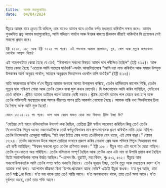 ```yaml
---
title:  আমাৰ মহাপুৰোহিত
date:   04/04/2024
---
```


যীচুৱে আমাৰ বাবে ক্ৰুচত যি কৰিলে, তাৰ বাবেও আমাৰ বাবে তেওঁক স্বৰ্গত মধ্যস্থতা কৰিবলৈ সক্ষম কৰে। আমাৰ পুনৰুত্থিত প্ৰভু আমাৰ মহাপুৰোহিত, আমি পৰিত্ৰাণ পাবলৈ আৰু ঈশ্বৰৰ ৰাজ্যত চিৰকাল জীয়াই থাকিবলৈ যি প্ৰয়োজন সেই সকলো প্ৰদান কৰে।

`ইব্ৰী ৪:১৫, ১৬; আৰু ইব্ৰী ৭:২৫ পদ পঢ়ক। এই পদবোৰে আমাক প্ৰলোভন, দুখ, ৰোগ আৰু মৃত্যুৰ জগতখনত কেনেকৈ আশ্বাস দিয়ে?`

এই শাস্ত্ৰপদটোত কোৱা হৈছে যে তেওঁ, “বিনাপাপে সকলো বিষয়ত আমাৰ দৰে পৰীক্ষিত হৈছিল” (ইব্ৰী ৪:১৫)। আৰু ইয়াত কোৱা হৈছে “এতেকে আমি সাহেৰে যাওঁহকঁ”-অৰ্থাৎ আত্মবিশ্বাসেৰে “আমি দয়া লাভ কৰিবলৈ আৰু সময়ৰ উপযুক্ত উপকাৰৰ অৰ্থে অনুগ্ৰহ পাবলৈ, সাহেৰে অনুগ্ৰহৰ সিংহাসনৰ ওচৰলৈ চাপি যাওঁহঁক” (ইব্ৰী ৪:১৬)।

অতি সহজভাৱে ক’বলৈ গ’লে যীচুৱে আমাক জগতৰ আগত উপস্থাপন কৰিছে, তেওঁৰ ধাৰ্মিকতাৰ কাপোৰ পিন্ধি, তেওঁৰ মৃত্যুৰ দ্বাৰা পৰিত্ৰাণ পোৱা আৰু তেওঁৰ তেজৰ দ্বাৰা মুক্ত কৰাৰ যোগেদি। যি সকলোবোৰ আমি কৰিব লাগিছিল, সেইবোৰ তেওঁ কৰিলে। খ্ৰীষ্টত আমাৰ অতীতৰ পাপে আমাক দোষী নকৰে। খ্ৰীষ্টৰ যোগেদি আমাৰ পাপ মোচন কৰা হ’ল আৰু তেওঁৰ শক্তিশালী মধ্যস্থতাৰ দ্বাৰা আমাৰ জীৱনত পাপৰ প্ৰতি আকৰ্ষণ নোহোৱা হৈছে। আমাক বান্ধি ৰখা শিকলিবোৰ ঢিলা হৈ গৈছে আৰু আমি মুক্ত হৈছোঁ।

`যোহন ১৭:২৪-২৬ পদ পঢ়ক। ভাল আৰু বেয়াৰ মাজত হোৱা মহা বিবাদত খ্ৰীষ্টৰ ইচ্ছা কি?`

“যেতিয়া সেই মহান বলিদানটোক উৎসৰ্গা কৰা হৈছিল, তেতিয়া খ্ৰীষ্ট স্বৰ্গলৈ আৰোহণ কৰিছিল কিন্তু তেওঁ তেওঁৰ নিবেদনটোক পিতৃৰ ওচৰত নজনোৱালৈকে তেওঁ স্বৰ্গদূতবিলাকৰ মান প্ৰশংসাবোৰক গ্ৰহণ কৰিবলৈ মান্তি হোৱা নাছিল। তেওঁৰ নিবেদনটো এনেকুৱা আছিলঃ “মই থকা ঠাইত মোৰ লগত তেওঁবিলাক যেন থাকে, এই মোৰ বাঞ্ছা।” যোহন ১৭:২৪। তেওঁৰ আবেদনৰ উত্তৰ স্বৰূপে তেতিয়া ভাষাৰে প্ৰকাশ কৰিব নোৱাৰা প্ৰেম আৰু শক্তিৰে পিতৃৰ সিংহাসনৰ পৰা এই বাণী আহিছিল; “ঈশ্বৰৰ সকলো দূতে তেওঁক প্ৰণিপাত কৰক।” ইব্ৰী ১:৬ । যীচুৰ গাত এটা দাগো ৰৈ যোৱা নাছিল। তেওঁৰ দুখ-যাতনা অন্ত পৰিছিল। তেওঁৰ বলিদানো সম্পূৰ্ণ হৈছিল আৰু তেওঁক এনে এটা নাম বা উপাধি প্ৰদান কৰা হৈছিল যিটো সকলোবিলাক নামৰ উর্দ্ধত আছিল।”-এলেন জি. হুৱাইট, মহা বিবাদ, পৃঃ ৫০১, ৫০২। যীচুৱে আন সকলোবিলাকতকৈ আমি তেওঁৰ লগত স্বৰ্গত থকাটো বিচাৰে। তেওঁৰ হূদয়ৰ ইচ্ছা, তেওঁৰ মৃত্যু আৰু মধ্যস্থতাৰ কাৰণ হ’ল আমাক ৰক্ষা কৰা। আপোনাৰ জীৱনত কিবা বিশেষ প্ৰয়োজন আছে নেকি? এইটো যীচুক কওক। য’ত দুখ আছে, তাত তেওঁ সাbLনা দিয়ে। য’ত ভয় থাকে তাত তেওঁ শান্তি আনে। য’ত অপৰাধবোধ থাকে, তাত তেওঁ ক্ষমা আনে। য’ত দুৰ্বলতা আছে, তেওঁ তাত শক্তি আনে।